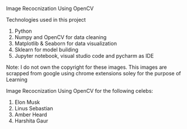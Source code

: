 Image Recocnization Using OpenCV

Technologies used in this project
1. Python
2. Numpy and OpenCV for data cleaning
3. Matplotlib & Seaborn for data visualization
4. Sklearn for model building
5. Jupyter notebook, visual studio code and pycharm as IDE

Note: I do not own the copyright for these images. This images are scrapped from google using chrome extensions soley for the purpose of Learning

Image Recocnization Using OpenCV for the following celebs:
1) Elon Musk
2) Linus Sebastian
3) Amber Heard
4) Harshita Gaur

